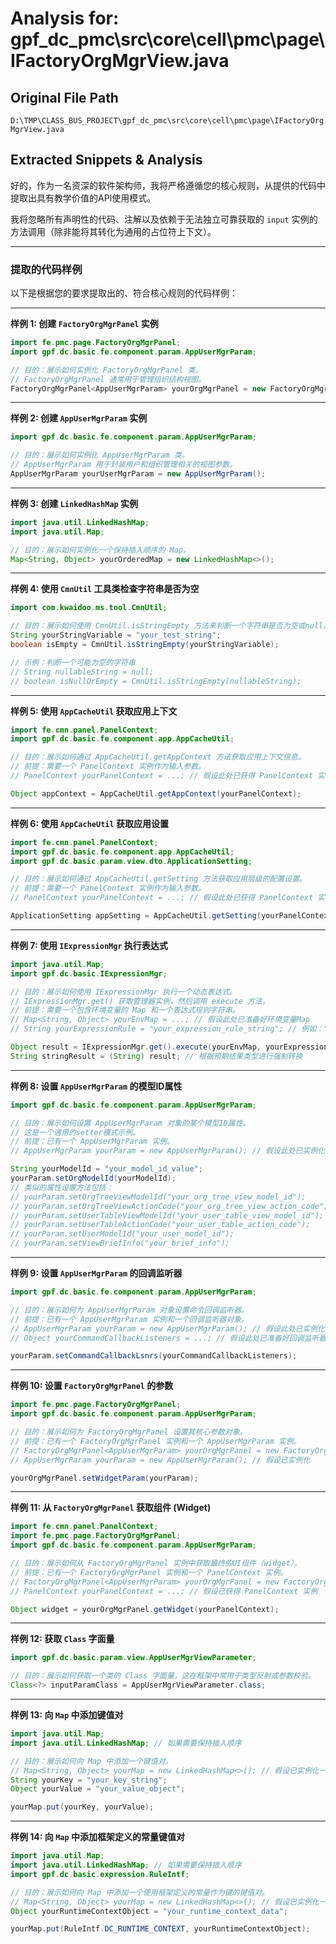 # Analysis for: gpf_dc_pmc\src\core\cell\pmc\page\IFactoryOrgMgrView.java

## Original File Path
`D:\TMP\CLASS_BUS_PROJECT\gpf_dc_pmc\src\core\cell\pmc\page\IFactoryOrgMgrView.java`

## Extracted Snippets & Analysis
好的，作为一名资深的软件架构师，我将严格遵循您的核心规则，从提供的代码中提取出具有教学价值的API使用模式。

我将忽略所有声明性的代码、注解以及依赖于无法独立可靠获取的 `input` 实例的方法调用（除非能将其转化为通用的占位符上下文）。

---

### 提取的代码样例

以下是根据您的要求提取出的、符合核心规则的代码样例：

---

**样例 1: 创建 `FactoryOrgMgrPanel` 实例**

```java
import fe.pmc.page.FactoryOrgMgrPanel;
import gpf.dc.basic.fe.component.param.AppUserMgrParam;

// 目的：展示如何实例化 FactoryOrgMgrPanel 类。
// FactoryOrgMgrPanel 通常用于管理组织结构视图。
FactoryOrgMgrPanel<AppUserMgrParam> yourOrgMgrPanel = new FactoryOrgMgrPanel<AppUserMgrParam>();
```

---

**样例 2: 创建 `AppUserMgrParam` 实例**

```java
import gpf.dc.basic.fe.component.param.AppUserMgrParam;

// 目的：展示如何实例化 AppUserMgrParam 类。
// AppUserMgrParam 用于封装用户和组织管理相关的视图参数。
AppUserMgrParam yourUserMgrParam = new AppUserMgrParam();
```

---

**样例 3: 创建 `LinkedHashMap` 实例**

```java
import java.util.LinkedHashMap;
import java.util.Map;

// 目的：展示如何实例化一个保持插入顺序的 Map。
Map<String, Object> yourOrderedMap = new LinkedHashMap<>();
```

---

**样例 4: 使用 `CmnUtil` 工具类检查字符串是否为空**

```java
import com.kwaidoo.ms.tool.CmnUtil;

// 目的：展示如何使用 CmnUtil.isStringEmpty 方法来判断一个字符串是否为空或null。
String yourStringVariable = "your_test_string";
boolean isEmpty = CmnUtil.isStringEmpty(yourStringVariable);

// 示例：判断一个可能为空的字符串
// String nullableString = null;
// boolean isNullOrEmpty = CmnUtil.isStringEmpty(nullableString);
```

---

**样例 5: 使用 `AppCacheUtil` 获取应用上下文**

```java
import fe.cmn.panel.PanelContext;
import gpf.dc.basic.fe.component.app.AppCacheUtil;

// 目的：展示如何通过 AppCacheUtil.getAppContext 方法获取应用上下文信息。
// 前提：需要一个 PanelContext 实例作为输入参数。
// PanelContext yourPanelContext = ...; // 假设此处已获得 PanelContext 实例

Object appContext = AppCacheUtil.getAppContext(yourPanelContext);
```

---

**样例 6: 使用 `AppCacheUtil` 获取应用设置**

```java
import fe.cmn.panel.PanelContext;
import gpf.dc.basic.fe.component.app.AppCacheUtil;
import gpf.dc.basic.param.view.dto.ApplicationSetting;

// 目的：展示如何通过 AppCacheUtil.getSetting 方法获取应用层级的配置设置。
// 前提：需要一个 PanelContext 实例作为输入参数。
// PanelContext yourPanelContext = ...; // 假设此处已获得 PanelContext 实例

ApplicationSetting appSetting = AppCacheUtil.getSetting(yourPanelContext);
```

---

**样例 7: 使用 `IExpressionMgr` 执行表达式**

```java
import java.util.Map;
import gpf.dc.basic.IExpressionMgr;

// 目的：展示如何使用 IExpressionMgr 执行一个动态表达式。
// IExpressionMgr.get() 获取管理器实例，然后调用 execute 方法。
// 前提：需要一个包含环境变量的 Map 和一个表达式规则字符串。
// Map<String, Object> yourEnvMap = ...; // 假设此处已准备好环境变量Map
// String yourExpressionRule = "your_expression_rule_string"; // 例如："ctx.someValue + 1"

Object result = IExpressionMgr.get().execute(yourEnvMap, yourExpressionRule);
String stringResult = (String) result; // 根据预期结果类型进行强制转换
```

---

**样例 8: 设置 `AppUserMgrParam` 的模型ID属性**

```java
import gpf.dc.basic.fe.component.param.AppUserMgrParam;

// 目的：展示如何设置 AppUserMgrParam 对象的某个模型ID属性。
// 这是一个通用的setter模式示例。
// 前提：已有一个 AppUserMgrParam 实例。
// AppUserMgrParam yourParam = new AppUserMgrParam(); // 假设此处已实例化 yourParam

String yourModelId = "your_model_id_value";
yourParam.setOrgModelId(yourModelId);
// 类似的属性设置方法包括：
// yourParam.setOrgTreeViewModelId("your_org_tree_view_model_id");
// yourParam.setOrgTreeViewActionCode("your_org_tree_view_action_code");
// yourParam.setUserTableViewModelId("your_user_table_view_model_id");
// yourParam.setUserTableActionCode("your_user_table_action_code");
// yourParam.setUserModelId("your_user_model_id");
// yourParam.setViewBriefInfo("your_brief_info");
```

---

**样例 9: 设置 `AppUserMgrParam` 的回调监听器**

```java
import gpf.dc.basic.fe.component.param.AppUserMgrParam;

// 目的：展示如何为 AppUserMgrParam 对象设置命令回调监听器。
// 前提：已有一个 AppUserMgrParam 实例和一个回调监听器对象。
// AppUserMgrParam yourParam = new AppUserMgrParam(); // 假设此处已实例化 yourParam
// Object yourCommandCallbackListeners = ...; // 假设此处已准备好回调监听器对象

yourParam.setCommandCallbackLsnrs(yourCommandCallbackListeners);
```

---

**样例 10: 设置 `FactoryOrgMgrPanel` 的参数**

```java
import fe.pmc.page.FactoryOrgMgrPanel;
import gpf.dc.basic.fe.component.param.AppUserMgrParam;

// 目的：展示如何为 FactoryOrgMgrPanel 设置其核心参数对象。
// 前提：已有一个 FactoryOrgMgrPanel 实例和一个 AppUserMgrParam 实例。
// FactoryOrgMgrPanel<AppUserMgrParam> yourOrgMgrPanel = new FactoryOrgMgrPanel<>(); // 假设已实例化
// AppUserMgrParam yourParam = new AppUserMgrParam(); // 假设已实例化

yourOrgMgrPanel.setWidgetParam(yourParam);
```

---

**样例 11: 从 `FactoryOrgMgrPanel` 获取组件 (Widget)**

```java
import fe.cmn.panel.PanelContext;
import fe.pmc.page.FactoryOrgMgrPanel;
import gpf.dc.basic.fe.component.param.AppUserMgrParam;

// 目的：展示如何从 FactoryOrgMgrPanel 实例中获取最终的UI组件（widget）。
// 前提：已有一个 FactoryOrgMgrPanel 实例和一个 PanelContext 实例。
// FactoryOrgMgrPanel<AppUserMgrParam> yourOrgMgrPanel = new FactoryOrgMgrPanel<>(); // 假设已实例化
// PanelContext yourPanelContext = ...; // 假设已获得 PanelContext 实例

Object widget = yourOrgMgrPanel.getWidget(yourPanelContext);
```

---

**样例 12: 获取 `Class` 字面量**

```java
import gpf.dc.basic.param.view.AppUserMgrViewParameter;

// 目的：展示如何获取一个类的 Class 字面量，这在框架中常用于类型反射或参数校验。
Class<?> inputParamClass = AppUserMgrViewParameter.class;
```

---

**样例 13: 向 `Map` 中添加键值对**

```java
import java.util.Map;
import java.util.LinkedHashMap; // 如果需要保持插入顺序

// 目的：展示如何向 Map 中添加一个键值对。
// Map<String, Object> yourMap = new LinkedHashMap<>(); // 假设已实例化一个Map
String yourKey = "your_key_string";
Object yourValue = "your_value_object";

yourMap.put(yourKey, yourValue);
```

---

**样例 14: 向 `Map` 中添加框架定义的常量键值对**

```java
import java.util.Map;
import java.util.LinkedHashMap; // 如果需要保持插入顺序
import gpf.dc.basic.expression.RuleIntf;

// 目的：展示如何向 Map 中添加一个使用框架定义的常量作为键的键值对。
// Map<String, Object> yourMap = new LinkedHashMap<>(); // 假设已实例化一个Map
Object yourRuntimeContextObject = "your_runtime_context_data";

yourMap.put(RuleIntf.DC_RUNTIME_CONTEXT, yourRuntimeContextObject);
```